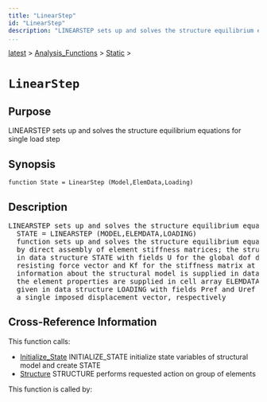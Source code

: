 ```yaml
---
title: "LinearStep"
id: "LinearStep"
description: "LINEARSTEP sets up and solves the structure equilibrium equations for single load step"
...
```


<!-- <a name="_top"></a> -->
<!-- <div><a href="../../../.autoindex.md">Home</a> &gt;  -->
 <a href="#">latest</a> &gt; <a href="#">Analysis_Functions</a> &gt; <a href=".autoindex.md">Static</a> &gt; 
<!-- LinearStep.m</div> -->

<!--<table width="100%"><tr><td align="left"><a href="../../../.autoindex.md"><img alt="<" border="0" src="../../../left.png">&nbsp;Master index</a></td>
<td align="right"><a href=".autoindex.md">Index for latest\Analysis_Functions\Static&nbsp;<img alt=">" border="0" src="../../../right.png"></a></td></tr></table>-->
# `LinearStep`



## <a name="_name"></a>Purpose


LINEARSTEP sets up and solves the structure equilibrium equations for single load step

<!-- <div class="box"><strong>LINEARSTEP sets up and solves the structure equilibrium equations for single load step</strong></div> -->

## <a name="_synopsis"></a>Synopsis

`function State = LinearStep (Model,ElemData,Loading)` 

## Description


<pre class="comment">LINEARSTEP sets up and solves the structure equilibrium equations for single load step
  STATE = LINEARSTEP (MODEL,ELEMDATA,LOADING)
  function sets up and solves the structure equilibrium equations for single load step
  by direct assembly of element stiffness matrices; the structural response is contained
  in data structure STATE with fields U for the global dof displacement vector, Pr for the
  resisting force vector and Kf for the stiffness matrix at the free dofs of the structure;
  information about the structural model is supplied in data structure MODEL,
  the element properties are supplied in cell array ELEMDATA and loading information is
  given in data structure LOADING with fields Pref and Uref for a single applied force and
  a single imposed displacement vector, respectively</pre>
<!-- <div class="fragment"><pre class="comment">LINEARSTEP sets up and solves the structure equilibrium equations for single load step
  STATE = LINEARSTEP (MODEL,ELEMDATA,LOADING)
  function sets up and solves the structure equilibrium equations for single load step
  by direct assembly of element stiffness matrices; the structural response is contained
  in data structure STATE with fields U for the global dof displacement vector, Pr for the
  resisting force vector and Kf for the stiffness matrix at the free dofs of the structure;
  information about the structural model is supplied in data structure MODEL,
  the element properties are supplied in cell array ELEMDATA and loading information is
  given in data structure LOADING with fields Pref and Uref for a single applied force and
  a single imposed displacement vector, respectively</pre></div> -->

<!-- crossreference -->
## <a name="_cross"></a>Cross-Reference Information

This function calls:
<ul style="list-style-image:url(../../../matlabicon.gif)">
<li><a href="/Functions/Initialize_State" class="code" title="function State = Initialize_State (Model,ElemData)">Initialize_State</a>	INITIALIZE_STATE initialize state variables of structural model and create STATE</li><li><a href="/Functions/../../../latest/General_Functions/Structure" class="code" title="function Resp = Structure (action,Model,ElemData,State,ElemList)">Structure</a>	STRUCTURE performs requested action on group of elements</li></ul>

This function is called by:
<ul style="list-style-image:url(../../../matlabicon.gif)">
</ul>
<!-- crossreference -->




<!-- <hr><address>Generated on Mon 15-Feb-2021 18:38:47 by <strong><a href="http://www.artefact.tk/software/matlab/m2html/" title="Matlab Documentation in HTML">m2html</a></strong> &copy; 2005</address> -->